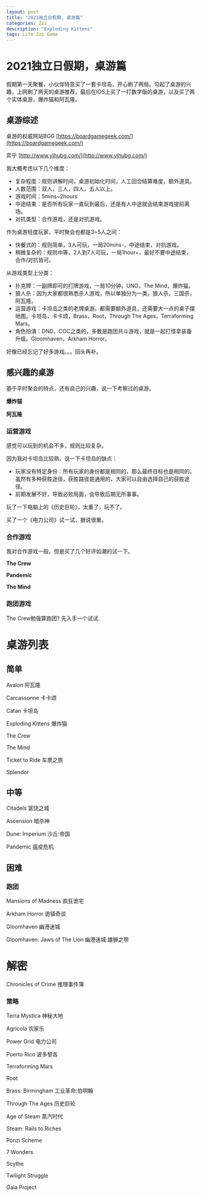 ```yaml
---
layout: post
title: "2021独立日假期, 桌游篇"
categories: Zzz
description: "Exploding Kittens"
tags: Life Zzz Game
---
```


# 2021独立日假期，桌游篇

假期第一天聚餐，小伙伴特意买了一套卡坦岛，开心刷了两局。勾起了桌游的兴趣，上网刷了两天的桌游推荐，最后在IOS上买了一打数字版的桌游，以及买了两个实体桌游，爆炸猫和阿瓦隆。

## 桌游综述

桌游的权威网站BGG [https://boardgamegeek.com/](https://boardgamegeek.com/)

弈乎 [http://www.yihubg.com/](http://www.yihubg.com/)

我大概考虑以下几个维度：
  - 复杂程度：规则讲解时间，桌游初始化时间，人工回合结算难度，额外道具。
  - 人数范围：双人，三人，四人，五人以上。
  - 游戏时间：5mins~2hours
  - 中途结束：是否所有玩家一直玩到最后，还是有人中途就会结束游戏提前离场。
  - 对抗类型：合作游戏，还是对抗游戏。

作为桌游轻度玩家，平时聚会也都是3~5人之间：
  - 快餐式的：规则简单，3人可玩，一局20mins-，中途结束，对抗游戏。
  - 稍微复杂的：规则中等，2人到7人可玩，一局1hour+，最好不要中途结束，合作/对抗皆可。


从游戏类型上分类：
  - 扑克牌：一副牌即可的打牌游戏，一局10分钟。UNO，The Mind，爆炸猫。
  - 狼人杀：因为大家都很熟悉杀人游戏，所以单独分为一类。狼人杀，三国杀，阿瓦隆。
  - 运营游戏：卡坦岛之类的老牌桌游。都需要额外道具，还需要大一点的桌子摆地图。卡坦岛，卡卡颂，Brass，Root，Through The Ages，Terraforming Mars。
  - 角色扮演：DND，COC之类的，多数是跑团共斗游戏，就是一起打怪拿装备升级。Gloomhaven，Arkham Horror。
  
好像已经忘记了好多游戏。。。回头再补。

## 感兴趣的桌游

基于平时聚会的特点，还有自己的兴趣，说一下考察过的桌游。

**爆炸猫**

**阿瓦隆**

### 运营游戏

感觉可以玩到的机会不多，规则比较复杂。

因为我对卡坦岛比较熟，说一下卡坦岛的缺点：
  - 玩家没有特定身份：所有玩家的身份都是相同的，那么最终目标也是相同的。虽然有多种获胜途径，获胜路径是通用的，大家可以自由选择自己的获胜途径。
  - 前期发展不好，导致必败局面，会导致后期无所事事。
  
玩了一下电脑上的《历史巨轮》，太重了，玩不了。

买了一个《电力公司》试一试，据说很重。

### 合作游戏

我对合作游戏一般，但是买了几个好评如潮的试一下。

**The Crew**

**Pandemic**

**The Mind**

### 跑团游戏

The Crew勉强算跑团? 先入手一个试试.


# 桌游列表

## 简单

Avalon 阿瓦隆

Carcassonne 卡卡颂

Catan 卡坦岛

Exploding Kittens 爆炸猫

The Crew

The Mind

Ticket to Ride 车票之旅

Splendor

## 中等

Citadels 富饶之城

Ascension 暗杀神

Dune: Imperium 沙丘:帝国

Pandemic 瘟疫危机

## 困难

### 跑团

Mansions of Madness 疯狂诡宅

Arkham Horror 诡镇奇谈

Gloomhaven 幽港迷城

Gloomhaven: Jaws of The Lion 幽港迷城:雄狮之颚

# 解密

Chronicles of Crime 推理事件簿

### 策略

Terra Mystica 神秘大地

Agricola 农家乐

Power Grid 电力公司

Puerto Rico 波多黎各

Terraforming Mars

Root

Brass: Birmingham 工业革命:伯明翰

Through The Ages 历史巨轮

Age of Steam 蒸汽时代

Steam: Rails to Riches 

Ponzi Scheme

7 Wonders

Scythe

Twilight Struggle

Gaia Project 

